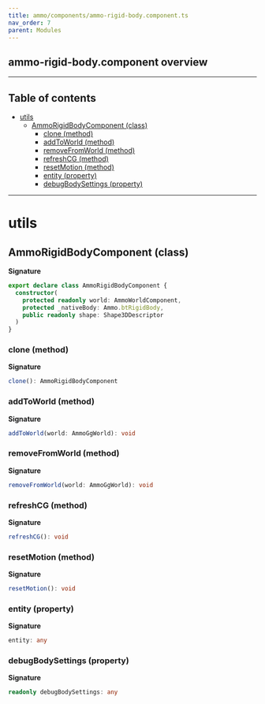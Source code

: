 ```yaml
---
title: ammo/components/ammo-rigid-body.component.ts
nav_order: 7
parent: Modules
---
```


## ammo-rigid-body.component overview

---

<h2 class="text-delta">Table of contents</h2>

- [utils](#utils)
  - [AmmoRigidBodyComponent (class)](#ammorigidbodycomponent-class)
    - [clone (method)](#clone-method)
    - [addToWorld (method)](#addtoworld-method)
    - [removeFromWorld (method)](#removefromworld-method)
    - [refreshCG (method)](#refreshcg-method)
    - [resetMotion (method)](#resetmotion-method)
    - [entity (property)](#entity-property)
    - [debugBodySettings (property)](#debugbodysettings-property)

---

# utils

## AmmoRigidBodyComponent (class)

**Signature**

```ts
export declare class AmmoRigidBodyComponent {
  constructor(
    protected readonly world: AmmoWorldComponent,
    protected _nativeBody: Ammo.btRigidBody,
    public readonly shape: Shape3DDescriptor
  )
}
```

### clone (method)

**Signature**

```ts
clone(): AmmoRigidBodyComponent
```

### addToWorld (method)

**Signature**

```ts
addToWorld(world: AmmoGgWorld): void
```

### removeFromWorld (method)

**Signature**

```ts
removeFromWorld(world: AmmoGgWorld): void
```

### refreshCG (method)

**Signature**

```ts
refreshCG(): void
```

### resetMotion (method)

**Signature**

```ts
resetMotion(): void
```

### entity (property)

**Signature**

```ts
entity: any
```

### debugBodySettings (property)

**Signature**

```ts
readonly debugBodySettings: any
```
